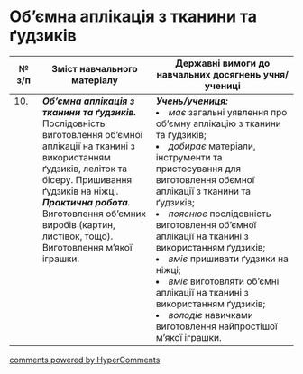 <div id="hypercomments_widget" class="js-hypercomments-widget invisible"></div>

 # Об’ємна аплікація з тканини та ґудзиків

<table>
  <tr>
    <td width="10%" align="center"><b>№ з/п</b></td>
    <td width="40%" align="center"><b>Зміст навчального матеріалу</b></td>
    <td width="60%" align="center"><b>Державні вимоги до навчальних досягнень учня/учениці</b></td>
  </tr>
<tbody>
  <tr>
    <td width="10%" style="vertical-align:top !important;">
10.</td>
    <td width="40%" style="vertical-align:top !important;">
<b><i>Об’ємна аплікація з тканини та ґудзиків.</i></b>  Послідовність виготовлення об’ємної аплікації на тканині з використанням ґудзиків, леліток та бісеру. Пришивання ґудзиків на ніжці. <br>
<b><i>Практична робота.</i></b> <br>
Виготовлення об’ємних виробів (картин, листівок, тощо).<br>
Виготовлення м’якої іграшки.
</td>
    <td width="60%" style="vertical-align:top !important;">
<i><b>Учень/учениця:</b></i><br>
<li><i>має</i> загальні уявлення про об’ємну аплікацію з тканини та ґудзиків;</li>
<li><i>добирає</i> матеріали, інструменти та пристосування для виготовлення обємної аплікації з тканини та ґудзиків;</li>
<li><i>пояснює</i> послідовність виготовлення об’ємної аплікації на тканині з використанням ґудзиків;</li>
<li><i>вміє</i>  пришивати ґудзики на ніжці;</li>
<li><i>вміє</i> виготовляти об’ємні аплікації на тканині з використанням ґудзиків;</li>
<li><i>володіє</i> навичками виготовлення найпростішої м’якої іграшки.</li>
</td>
  </tr>
</tbody>
</table>

<div class="js-hypercomments-container">
<a href="http://hypercomments.com" class="hc-link" title="comments widget">comments powered by HyperComments</a>
</div>